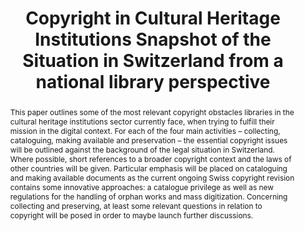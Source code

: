 ---
abstract: 'This paper outlines some of the most relevant copyright obstacles libraries
  in the cultural heritage institutions sector currently face, when trying to fulfill
  their mission in the digital context. For each of the four main activities – collecting,
  cataloguing, making available and preservation – the essential copyright issues
  will be outlined against the background of the legal situation in Switzerland. Where
  possible, short references to a broader copyright context and the laws of other
  countries will be given. Particular emphasis will be placed on cataloguing and making
  available documents as the current ongoing Swiss copyright revision contains some
  innovative approaches: a catalogue privilege as well as new regulations for the
  handling of orphan works and mass digitization. Concerning collecting and preserving,
  at least some relevant questions in relation to copyright will be posed in order
  to maybe launch further discussions.'
creators:
- Schreiber, Andrea Ruth
date: null
document_url: https://services.phaidra.univie.ac.at/api/object/o:502848/download
grand_parent: iPRES
institutions: []
keywords: []
landing_page_url: https://phaidra.univie.ac.at/o:502848
language: eng
layout: publication
license: CC BY-NC-SA 3.0 AT
notes_url: null
parent: iPRES 2016
publication_type: paper
size: 203899
slides_url: null
source_name: iPRES
stream_url: null
title: Copyright in Cultural Heritage Institutions Snapshot of the Situation in Switzerland
  from a national library perspective
year: 2016
---